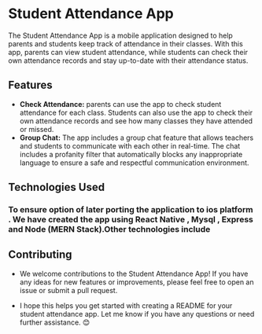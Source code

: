 # Student Attendance App

The Student Attendance App is a mobile application designed to help parents and students keep track of attendance in their classes. With this app, parents can view student attendance, while students can check their own attendance records and stay up-to-date with their attendance status.

## Features

- **Check Attendance:** parents can use the app to check student attendance for each class. Students can also use the app to check their own attendance records and see how many classes they have attended or missed.
- **Group Chat:** The app includes a group chat feature that allows teachers and students to communicate with each other in real-time. The chat includes a profanity filter that automatically blocks any inappropriate language to ensure a safe and respectful communication environment.

## Technologies Used

### To ensure option of later porting the application to ios platform . We have created the app using React Native , Mysql , Express and Node (MERN Stack).Other technologies include

## Contributing

- We welcome contributions to the Student Attendance App! If you have any ideas for new features or improvements, please feel free to open an issue or submit a pull request.

- I hope this helps you get started with creating a README for your student attendance app. Let me know if you have any questions or need further assistance. 😊
